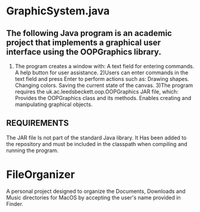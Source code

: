 # GraphicSystem.java 
## The following Java program is an academic project that implements a graphical user interface using the OOPGraphics library. 
1) The program creates a window with:
A text field for entering commands.
A help button for user assistance.
2)Users can enter commands in the text field and press Enter to perform actions such as:
Drawing shapes.
Changing colors.
Saving the current state of the canvas.
3)The program requires the uk.ac.leedsbeckett.oop.OOPGraphics JAR file, which:
Provides the OOPGraphics class and its methods.
Enables creating and manipulating graphical objects.

## REQUIREMENTS
The JAR file Is not part of the standard Java library.
It Has been added to the repository and must be included in the classpath when compiling and running the program.

# FileOrganizer 
A personal project designed to organize the Documents, Downloads and Music directories for MacOS by accepting the user's name provided in Finder.
